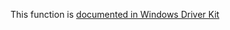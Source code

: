 This function is [documented in Windows Driver Kit](https://learn.microsoft.com/en-us/windows-hardware/drivers/ddi/ntifs/nf-ntifs-zwwaitforsingleobject)
